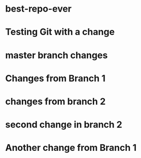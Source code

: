 # best-repo-ever
# Testing Git with a change
# master branch changes
# Changes from Branch 1
# changes from branch 2
# second change in branch 2
# Another change from Branch 1

